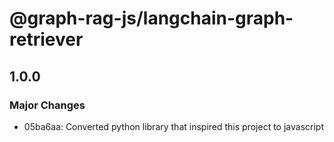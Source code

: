 # @graph-rag-js/langchain-graph-retriever

## 1.0.0

### Major Changes

- 05ba6aa: Converted python library that inspired this project to javascript
